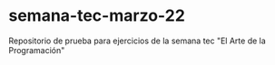 # semana-tec-marzo-22
Repositorio de prueba para ejercicios de la semana tec "El Arte de la Programación"
